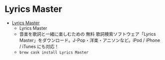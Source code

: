 # Lyrics Master
- [Lyrics Master](http://www.kenichimaehashi.com/lyricsmaster/)
  -  Lyrics Master
  - 音楽を歌詞と一緒に楽しむための 無料 歌詞検索ソフトウェア「Lyrics Master」をダウンロード。J-Pop・洋楽・アニソンなど。iPod / iPhone / iTunes にも対応！
  - `brew cask install Lyrics Master`
